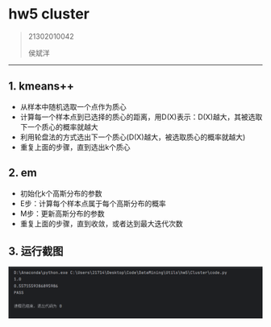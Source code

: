# hw5 cluster

> 21302010042 
>
> 侯斌洋

---

## 1. kmeans++ 

* 从样本中随机选取一个点作为质心
* 计算每一个样本点到已选择的质心的距离，用D(X)表示：D(X)越大，其被选取下一个质心的概率就越大
* 利用轮盘法的方式选出下一个质心(D(X)越大，被选取质心的概率就越大)
* 重复上面的步骤，直到选出k个质心

## 2. em

* 初始化k个高斯分布的参数
* E步：计算每个样本点属于每个高斯分布的概率
* M步：更新高斯分布的参数
* 重复上面的步骤，直到收敛，或者达到最大迭代次数

## 3. 运行截图

![img.png](image/img.png)

